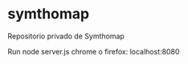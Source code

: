 # symthomap

Repositorio privado de Symthomap

Run
  node server.js
  chrome o firefox: localhost:8080
